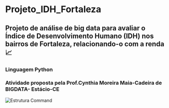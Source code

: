 # Projeto_IDH_Fortaleza
## Projeto de análise de big data para avaliar o Índice de Desenvolvimento Humano (IDH) nos bairros de Fortaleza, relacionando-o com a renda :chart_with_upwards_trend:

### Linguagem Python

### Atividade proposta pela Prof.Cynthia Moreira Maia-Cadeira de BIGDATA- Estácio-CE
![Estrutura Command](https://github.com/LaisGLima/Projeto_IDH_Fortaleza/blob/main/Banner_BigData.jpg)

